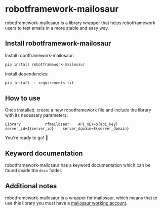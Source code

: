 # robotframework-mailosaur

robotframework-mailosaur is a library wrapper that helps robotframework users to test emails in a more stable and easy way.

## Install robotframework-mailosaur

Install robotframework-mailosaur:

```bash
pip install robotframework-mailosaur
```

Install dependencies:

```bash
pip install -r requirements.txt
```

## How to use 

Once installed, create a new robotframework file and include the library with its necessary parameters:

```robotframework
Library           rfmailosaur    API_KEY=${api_key}    server_id=${server_id}    server_domain=${server_domain}
```

You're ready to go! 🎉

## Keyword documentation

robotframework-mailosaur has a keyword documentation which can be found inside the `docs` folder.

## Additional notes

robotframework-mailosaur is a wrapper for mailosaur, which means that to use this library you must have a [mailosaur working account](https://mailosaur.com/).
